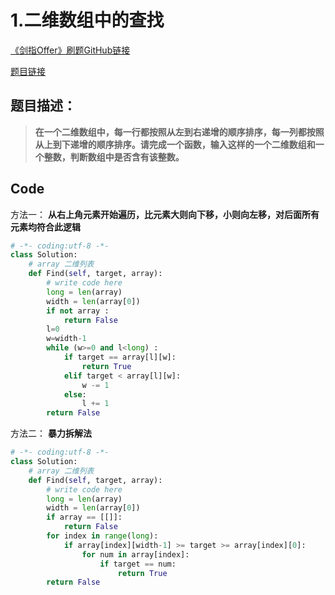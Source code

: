 # 1.二维数组中的查找

[《剑指Offer》刷题GitHub链接](https://github.com/zhning12/Coding-Interviews)

[题目链接](https://www.nowcoder.com/practice/abc3fe2ce8e146608e868a70efebf62e?tpId=13&tqId=11154&tPage=1&rp=1&ru=/ta/coding-interviews&qru=/ta/coding-interviews/question-ranking)


## 题目描述：
>**在一个二维数组中，每一行都按照从左到右递增的顺序排序，每一列都按照从上到下递增的顺序排序。请完成一个函数，输入这样的一个二维数组和一个整数，判断数组中是否含有该整数。**

## Code
方法一：
**从右上角元素开始遍历，比元素大则向下移，小则向左移，对后面所有元素均符合此逻辑**

```python
# -*- coding:utf-8 -*-
class Solution:
    # array 二维列表
    def Find(self, target, array):
        # write code here
        long = len(array)
        width = len(array[0])
        if not array :
            return False
        l=0
        w=width-1
        while (w>=0 and l<long) :
            if target == array[l][w]:
                return True
            elif target < array[l][w]:
                w -= 1
            else:
                l += 1
        return False

```

方法二：
**暴力拆解法**
```python
# -*- coding:utf-8 -*-
class Solution:
    # array 二维列表
    def Find(self, target, array):
        # write code here
        long = len(array)
        width = len(array[0])
        if array == [[]]:
            return False
        for index in range(long):
            if array[index][width-1] >= target >= array[index][0]:
                for num in array[index]:
                    if target == num:
                        return True
        return False
```
